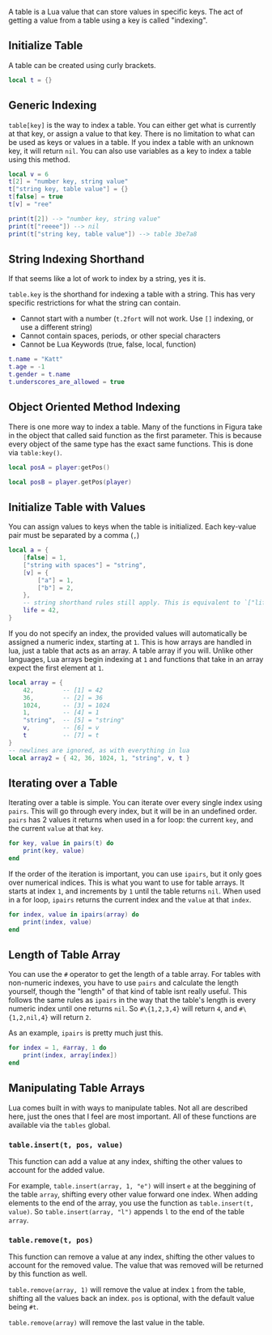 A table is a Lua value that can store values in specific keys. The act of getting a value from a table using a key is called "indexing".

## Initialize Table

A table can be created using curly brackets.

```lua
local t = {}
```

## Generic Indexing

`table[key]` is the way to index a table. You can either get what is currently at that key, or assign a value to that key. There is no limitation to what can be used as keys or values in a table. If you index a table with an unknown key, it will return `nil`. You can also use variables as a key to index a table using this method.

```lua
local v = 6
t[2] = "number key, string value"
t["string key, table value"] = {}
t[false] = true
t[v] = "ree"

print(t[2]) --> "number key, string value"
print(t["reeee"]) --> nil
print(t["string key, table value"]) --> table 3be7a8
```

## String Indexing Shorthand

If that seems like a lot of work to index by a string, yes it is.

`table.key` is the shorthand for indexing a table with a string. This has very specific restrictions for what the string can contain.

-   Cannot start with a number (`t.2fort` will not work. Use `[]` indexing, or use a different string)
-   Cannot contain spaces, periods, or other special characters
-   Cannot be Lua Keywords (true, false, local, function)

```lua
t.name = "Katt"
t.age = -1
t.gender = t.name
t.underscores_are_allowed = true
```

## Object Oriented Method Indexing

There is one more way to index a table. Many of the functions in Figura take in the object that called said function as the first parameter. This is because every object of the same type has the exact same functions. This is done via `table:key()`.

```lua
local posA = player:getPos()

local posB = player.getPos(player)
```

## Initialize Table with Values

You can assign values to keys when the table is initialized. Each key-value pair must be separated by a comma (`,`)

<!-- prettier-ignore -->
```lua
local a = {
    [false] = 1,
    ["string with spaces"] = "string",
    [v] = {
        ["a"] = 1,
        ["b"] = 2,
    },
    -- string shorthand rules still apply. This is equivalent to `["life"] = 42`
    life = 42,
}
```

If you do not specify an index, the provided values will automatically be assigned a numeric index, starting at `1`. This is how arrays are handled in lua, just a table that acts as an array. A table array if you will. Unlike other languages, Lua arrays begin indexing at `1` and functions that take in an array expect the first element at `1`.

<!-- prettier-ignore -->
```lua
local array = {
    42,        -- [1] = 42
    36,        -- [2] = 36
    1024,      -- [3] = 1024
    1,         -- [4] = 1
    "string",  -- [5] = "string"
    v,         -- [6] = v
    t          -- [7] = t
}
-- newlines are ignored, as with everything in lua
local array2 = { 42, 36, 1024, 1, "string", v, t }
```

## Iterating over a Table

Iterating over a table is simple. You can iterate over every single index using `pairs`. This will go through every index, but it will be in an undefined order. `pairs` has 2 values it returns when used in a for loop: the current `key`, and the current `value` at that `key`.

```lua
for key, value in pairs(t) do
    print(key, value)
end
```

If the order of the iteration is important, you can use `ipairs`, but it only goes over numerical indices. This is what you want to use for table arrays. It starts at index `1`, and increments by `1` until the table returns `nil`. When used in a for loop, `ipairs` returns the current index and the `value` at that `index`.

```lua
for index, value in ipairs(array) do
    print(index, value)
end
```

## Length of Table Array

You can use the `#` operator to get the length of a table array. For tables with non-numeric indexes, you have to use `pairs` and calculate the length yourself, though the "length" of that kind of table isnt really useful. This follows the same rules as `ipairs` in the way that the table's length is every numeric index until one returns `nil`. So `#\{1,2,3,4}` will return `4`, and `#\{1,2,nil,4}` will return `2`.

As an example, `ipairs` is pretty much just this.

```lua
for index = 1, #array, 1 do
    print(index, array[index])
end
```

## Manipulating Table Arrays

Lua comes built in with ways to manipulate tables. Not all are described here, just the ones that I feel are most important. All of these functions are available via the `tables` global.

### `table.insert(t, pos, value)`

This function can add a value at any index, shifting the other values to account for the added value.

For example, `table.insert(array, 1, "e")` will insert `e` at the beggining of the table `array`, shifting every other value forward one index. When adding elements to the end of the array, you use the function as `table.insert(t, value)`. So `table.insert(array, "l")` appends `l` to the end of the table `array`.

### `table.remove(t, pos)`

This function can remove a value at any index, shifting the other values to account for the removed value. The value that was removed will be returned by this function as well.

`table.remove(array, 1)` will remove the value at index `1` from the table, shifting all the values back an index. `pos` is optional, with the default value being `#t`.

`table.remove(array)` will remove the last value in the table.
